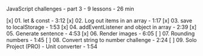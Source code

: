 
JavaScript challenges - part 3 - 9 lessons - 26 min

[x] 01. let & const - 3:12
[x] 02. Log out items in an array - 1:17
[x] 03. save to localStorage - 1:53
[x] 04. addEventListener and object in array - 2:39
[x] 05. Generate sentence - 4:53
[x] 06. Render images - 6:05
[ ] 07. Rounding numbers - 1:45
[ ] 08. Convert string to number challenge - 2:24
[ ] 09. Solo Project (PRO) - Unit converter - 1:54